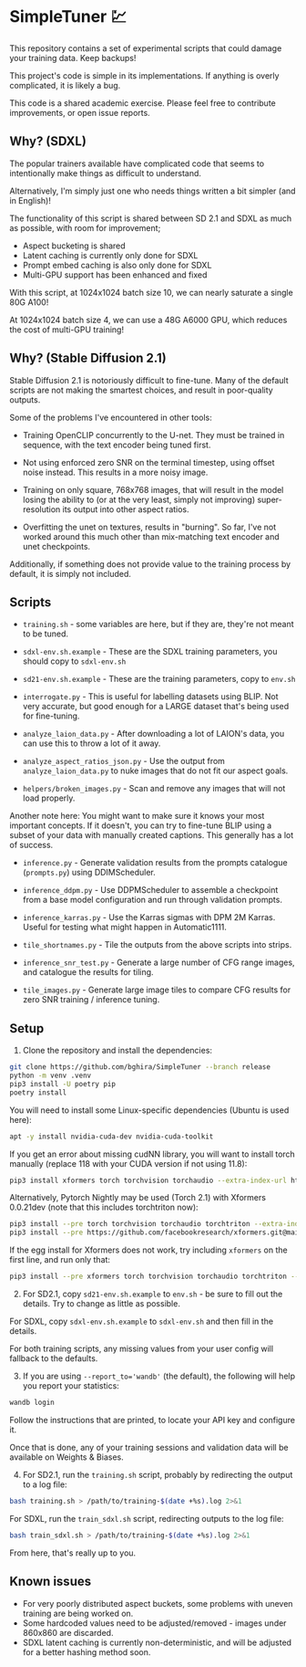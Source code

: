 # SimpleTuner 💹

This repository contains a set of experimental scripts that could damage your training data. Keep backups!

This project's code is simple in its implementations. If anything is overly complicated, it is likely a bug.

This code is a shared academic exercise. Please feel free to contribute improvements, or open issue reports.

## Why? (SDXL)

The popular trainers available have complicated code that seems to intentionally make things as difficult to understand.

Alternatively, I'm simply just one who needs things written a bit simpler (and in English)!

The functionality of this script is shared between SD 2.1 and SDXL as much as possible, with room for improvement;

* Aspect bucketing is shared
* Latent caching is currently only done for SDXL
* Prompt embed caching is also only done for SDXL
* Multi-GPU support has been enhanced and fixed

With this script, at 1024x1024 batch size 10, we can nearly saturate a single 80G A100!

At 1024x1024 batch size 4, we can use a 48G A6000 GPU, which reduces the cost of multi-GPU training!

## Why? (Stable Diffusion 2.1)

Stable Diffusion 2.1 is notoriously difficult to fine-tune. Many of the default scripts are not making the smartest choices, and result in poor-quality outputs.

Some of the problems I've encountered in other tools:

* Training OpenCLIP concurrently to the U-net. They must be trained in sequence, with the text encoder being tuned first.

* Not using enforced zero SNR on the terminal timestep, using offset noise instead. This results in a more noisy image.

* Training on only square, 768x768 images, that will result in the model losing the ability to (or at the very least, simply not improving) super-resolution its output into other aspect ratios.

* Overfitting the unet on textures, results in "burning". So far, I've not worked around this much other than mix-matching text encoder and unet checkpoints.

Additionally, if something does not provide value to the training process by default, it is simply not included.

## Scripts

* `training.sh` - some variables are here, but if they are, they're not meant to be tuned.
* `sdxl-env.sh.example` - These are the SDXL training parameters, you should copy to `sdxl-env.sh`
* `sd21-env.sh.example` - These are the training parameters, copy to `env.sh`

* `interrogate.py` - This is useful for labelling datasets using BLIP. Not very accurate, but good enough for a LARGE dataset that's being used for fine-tuning.

* `analyze_laion_data.py` - After downloading a lot of LAION's data, you can use this to throw a lot of it away.
* `analyze_aspect_ratios_json.py` - Use the output from `analyze_laion_data.py` to nuke images that do not fit our aspect goals.
* `helpers/broken_images.py` - Scan and remove any images that will not load properly.

Another note here: You might want to make sure it knows your most important concepts. If it doesn't, you can try to fine-tune BLIP using a subset of your data with manually created captions. This generally has a lot of success.

* `inference.py` - Generate validation results from the prompts catalogue (`prompts.py`) using DDIMScheduler.
* `inference_ddpm.py` - Use DDPMScheduler to assemble a checkpoint from a base model configuration and run through validation prompts.
* `inference_karras.py` - Use the Karras sigmas with DPM 2M Karras. Useful for testing what might happen in Automatic1111.
* `tile_shortnames.py` - Tile the outputs from the above scripts into strips.

* `inference_snr_test.py` - Generate a large number of CFG range images, and catalogue the results for tiling.
* `tile_images.py` - Generate large image tiles to compare CFG results for zero SNR training / inference tuning.

## Setup

1. Clone the repository and install the dependencies:

```bash
git clone https://github.com/bghira/SimpleTuner --branch release
python -m venv .venv
pip3 install -U poetry pip
poetry install
```

You will need to install some Linux-specific dependencies (Ubuntu is used here):

```bash
apt -y install nvidia-cuda-dev nvidia-cuda-toolkit
```

If you get an error about missing cudNN library, you will want to install torch manually (replace 118 with your CUDA version if not using 11.8):

```bash
pip3 install xformers torch torchvision torchaudio --extra-index-url https://download.pytorch.org/whl/cu118 --force
```

Alternatively, Pytorch Nightly may be used (Torch 2.1) with Xformers 0.0.21dev (note that this includes torchtriton now):

```bash
pip3 install --pre torch torchvision torchaudio torchtriton --extra-index-url https://download.pytorch.org/whl/nightly/cu118 --force
pip3 install --pre https://github.com/facebookresearch/xformers.git@main\#egg=xformers
```

If the egg install for Xformers does not work, try including `xformers` on the first line, and run only that:

```bash
pip3 install --pre xformers torch torchvision torchaudio torchtriton --extra-index-url https://download.pytorch.org/whl/nightly/cu118 --force
```

2. For SD2.1, copy `sd21-env.sh.example` to `env.sh` - be sure to fill out the details. Try to change as little as possible.

For SDXL, copy `sdxl-env.sh.example` to `sdxl-env.sh` and then fill in the details.

For both training scripts, any missing values from your user config will fallback to the defaults.

3. If you are using `--report_to='wandb'` (the default), the following will help you report your statistics:

```bash
wandb login
```

Follow the instructions that are printed, to locate your API key and configure it.

Once that is done, any of your training sessions and validation data will be available on Weights & Biases.

4. For SD2.1, run the `training.sh` script, probably by redirecting the output to a log file:

```bash
bash training.sh > /path/to/training-$(date +%s).log 2>&1
```

For SDXL, run the `train_sdxl.sh` script, redirecting outputs to the log file:

```bash
bash train_sdxl.sh > /path/to/training-$(date +%s).log 2>&1
```

From here, that's really up to you.


## Known issues

* For very poorly distributed aspect buckets, some problems with uneven training are being worked on.
* Some hardcoded values need to be adjusted/removed - images under 860x860 are discarded.
* SDXL latent caching is currently non-deterministic, and will be adjusted for a better hashing method soon.